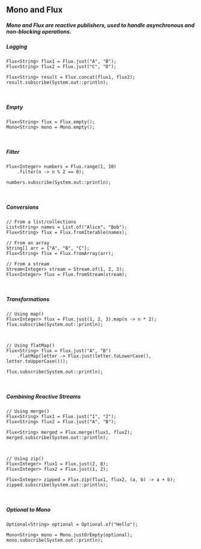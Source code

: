 ## Mono and Flux

##### Mono and Flux are reactive publishers, used to handle asynchronous and  non-blocking operations.

##### Logging
```
Flux<String> flux1 = Flux.just("A", "B");
Flux<String> flux2 = Flux.just("C", "D");

Flux<String> result = Flux.concat(flux1, flux2);
result.subscribe(System.out::println);
```
<br />

##### Empty
```
Flux<String> flux = Flux.empty();
Mono<String> mono = Mono.empty();
```

<br />

##### Filter
```
Flux<Integer> numbers = Flux.range(1, 10)
    .filter(n -> n % 2 == 0);

numbers.subscribe(System.out::println);
```

<br />

##### Conversions
```
// From a list/collections
List<String> names = List.of("Alice", "Bob");
Flux<String> flux = Flux.fromIterable(names);

// From an array
String[] arr = {"A", "B", "C"};
Flux<String> flux = Flux.fromArray(arr);

// From a stream
Stream<Integer> stream = Stream.of(1, 2, 3);
Flux<Integer> flux = Flux.fromStream(stream);

```

<br />

##### Transformations
```
// Using map()
Flux<Integer> flux = Flux.just(1, 2, 3).map(n -> n * 2);
flux.subscribe(System.out::println);



// Using flatMap()
Flux<String> flux = Flux.just("A", "B")
    .flatMap(letter -> Flux.just(letter.toLowerCase(), letter.toUpperCase()));

flux.subscribe(System.out::println);

```
<br />

##### Combining Reactive Streams
```
// Using merge()
Flux<String> flux1 = Flux.just("1", "2");
Flux<String> flux2 = Flux.just("A", "B");

Flux<String> merged = Flux.merge(flux1, flux2);
merged.subscribe(System.out::println);



// Using zip()
Flux<Integer> flux1 = Flux.just(2, 8);
Flux<Integer> flux2 = Flux.just(1, 2);

Flux<Integer> zipped = Flux.zip(flux1, flux2, (a, b) -> a + b);
zipped.subscribe(System.out::println);

```

<br />

##### Optional to Mono
```
Optional<String> optional = Optional.of("Hello");

Mono<String> mono = Mono.justOrEmpty(optional);
mono.subscribe(System.out::println);

```